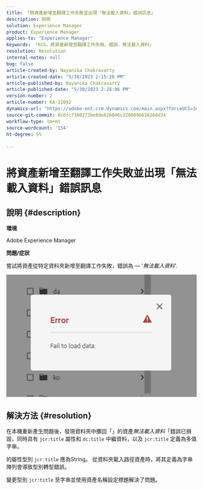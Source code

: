 ```yaml
---
title: 「將資產新增至翻譯工作失敗並出現『無法載入資料』錯誤訊息」
description: 說明
solution: Experience Manager
product: Experience Manager
applies-to: "Experience Manager"
keywords: 「KCS，將資產新增至翻譯工作失敗、錯誤、無法載入資料」
resolution: Resolution
internal-notes: null
bug: false
article-created-by: Nayanika Chakravarty
article-created-date: "5/30/2023 2:15:28 PM"
article-published-by: Nayanika Chakravarty
article-published-date: "5/30/2023 2:28:06 PM"
version-number: 2
article-number: KA-22092
dynamics-url: "https://adobe-ent.crm.dynamics.com/main.aspx?forceUCI=1&pagetype=entityrecord&etn=knowledgearticle&id=52ca7d67-f4fe-ed11-8f6e-6045bd006295"
source-git-commit: 8c6fc7380273be8de826646c328809b610268d34
workflow-type: tm+mt
source-wordcount: '154'
ht-degree: 5%

---
```


# 將資產新增至翻譯工作失敗並出現「無法載入資料」錯誤訊息

## 說明 {#description}


<b>環境</b>

Adobe Experience Manager

<b>問題/症狀</b>

嘗試將資產從特定資料夾新增至翻譯工作失敗，錯誤為 — &#39;*無法載入資料*&#39;.

![](assets/___54ca7d67-f4fe-ed11-8f6e-6045bd006295___.png)


## 解決方法 {#resolution}


在本機重新產生問題後，發現資料夾中擲回「」的資產&#x200B;*無法載入資料*「錯誤已損毀，同時具有 `jcr:title` 屬性和 `dc:title` 中繼資料，以及 `jcr:title` 定義為多值字串。

的屬性型別 `jcr:title` 應為String。 從資料夾載入路徑資產時，將其定義為字串陣列會導致型別轉型錯誤。

變更型別 `jcr:title` 至字串並使用資產名稱設定標題解決了問題。
